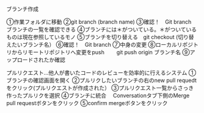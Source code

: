 
ブランチ作成

①作業フォルダに移動
②git branch (branch name)
③確認！　Git branch　　ブランチの一覧を確認できる
④ブランチには＊がついている。＊がついているものは現在参照しているモノ
⑤ブランチを切り替える　git checkout (切り替えたいブランチ名）
⑥確認！　Git branch
⑦中身の変更
⑧ローカルリポジトリからリモートリポジトリへ変更をpush　
　git push origin ブランチ名
⑨アップロードされたか確認


プルリクエスト…他人が書いたコードのレビューを効率的に行えるシステム
①ブランチの確認画面を開く
②プルリクしたいブランチの右のnew pull requedtをクリック(プルリクエストが作成された）
③プルリクエスト一覧からさっき作ったプルリクを選択
④ブランチに統合　
Conversationタブ下側のMerge pull requestボタンをクリック
⑤confirm mergeボタンをクリック
